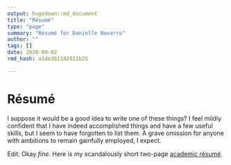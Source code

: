 ```yaml
---
output: hugodown::md_document
title: "Résumé"
type: "page"
summary: "Résumé for Danielle Navarro"
author: ""
tags: []
date: 2020-09-02
rmd_hash: a1de381342911b25

---
```


Résumé
======

I suppose it would be a good idea to write one of these things? I feel mildly confident that I have indeed accomplished things and have a few useful skills, but I seem to have forgotten to list them. A grave omission for anyone with ambitions to remain gainfully employed, I expect.

Edit: Okay *fine*. Here is my scandalously short two-page [academic résumé](./danielle-navarro-academic-resume.pdf).

